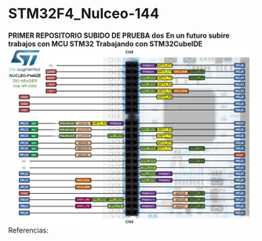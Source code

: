 # STM32F4_Nulceo-144

<b>PRIMER REPOSITORIO SUBIDO DE PRUEBA dos</b>
<b>En un futuro subire trabajos con MCU STM32</b>
<b>Trabajando con STM32CubeIDE</b>
<img src="CN8.png"><br>
Referencias:<br>

